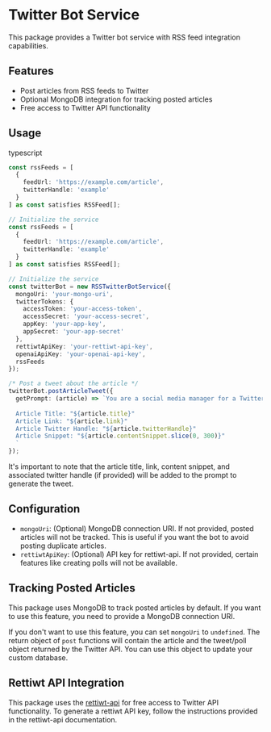 # Twitter Bot Service

This package provides a Twitter bot service with RSS feed integration capabilities.

## Features

- Post articles from RSS feeds to Twitter
- Optional MongoDB integration for tracking posted articles
- Free access to Twitter API functionality

## Usage

typescript

```typescript
const rssFeeds = [
  {
    feedUrl: 'https://example.com/article',
    twitterHandle: 'example'
  }
] as const satisfies RSSFeed[];

// Initialize the service
const rssFeeds = [
  {
    feedUrl: 'https://example.com/article',
    twitterHandle: 'example'
  }
] as const satisfies RSSFeed[];

// Initialize the service
const twitterBot = new RSSTwitterBotService({
  mongoUri: 'your-mongo-uri',
  twitterTokens: {
    accessToken: 'your-access-token',
    accessSecret: 'your-access-secret',
    appKey: 'your-app-key',
    appSecret: 'your-app-secret'
  },
  rettiwtApiKey: 'your-rettiwt-api-key',
  openaiApiKey: 'your-openai-api-key',
  rssFeeds
});

/* Post a tweet about the article */
twitterBot.postArticleTweet({
  getPrompt: (article) => `You are a social media manager for a Twitter account focused on dogs. Create a unique tweet about the following article snippet. Use the template and example provided below to structure the tweet. Avoid using emojis. Make sure the tweet is concise, informative, and includes a call to action for readers to learn more. Add new lines at the end of each paragraph. Add hashtags at the end of the tweet.
  
  Article Title: "${article.title}"
  Article Link: "${article.link}"
  Article Twitter Handle: "${article.twitterHandle}"
  Article Snippet: "${article.contentSnippet.slice(0, 300)}"
  `
});
```

It's important to note that the article title, link, content snippet, and associated twitter handle (if provided) will be added to the prompt to generate the tweet.

## Configuration

- `mongoUri`: (Optional) MongoDB connection URI. If not provided, posted articles will not be tracked. This is useful if you want the bot to avoid posting duplicate articles.
- `rettiwtApiKey`: (Optional) API key for rettiwt-api. If not provided, certain features like creating polls will not be available.

## Tracking Posted Articles

This package uses MongoDB to track posted articles by default. If you want to use this feature, you need to provide a MongoDB connection URI.

If you don't want to use this feature, you can set `mongoUri` to `undefined`. The return object of `post` functions will contain the article and the tweet/poll object returned by the Twitter API. You can use this object to update your custom database.

## Rettiwt API Integration

This package uses the [rettiwt-api](https://www.npmjs.com/package/rettiwt-api) for free access to Twitter API functionality. To generate a rettiwt API key, follow the instructions provided in the rettiwt-api documentation.
